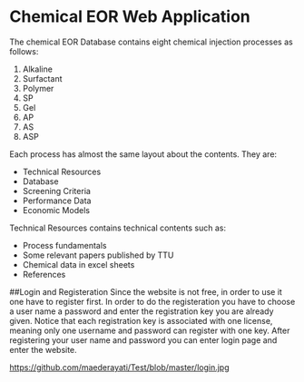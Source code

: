 # Chemical EOR Web Application

The chemical EOR Database contains eight chemical injection processes as follows:
1. Alkaline
2. Surfactant
3. Polymer
4. SP
5. Gel
6. AP
7. AS
8. ASP


Each process has almost the same layout about the contents. They are:
* Technical Resources
* Database
* Screening Criteria
* Performance Data
* Economic Models

Technical Resources contains technical contents such as:
* Process fundamentals
* Some relevant papers published by TTU
* Chemical data in excel sheets
* References


##Login and Registeration
Since the website is not free, in order to use it one have to register first. In order to do the registeration you have to choose a user name a password and enter the registration key you are already given. Notice that each registration key is associated with one license, meaning only one username and password can register with one key.  After registering your user name and password you can enter login page and enter the website. 

https://github.com/maederayati/Test/blob/master/login.jpg
